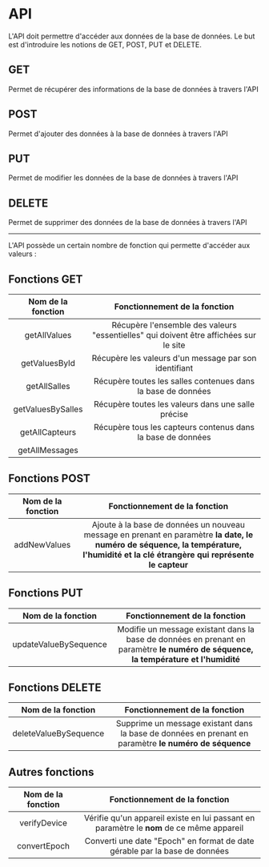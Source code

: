 # API

L'API doit permettre d'accéder aux données de la base de données. Le but est d'introduire les notions de GET, POST, PUT et DELETE.

## GET

Permet de récupérer des informations de la base de données à travers l'API

## POST

Permet d'ajouter des données à la base de données à travers l'API

## PUT

Permet de modifier les données de la base de données à travers l'API

## DELETE

Permet de supprimer des données de la base de données à travers l'API

------

L'API possède un certain nombre de fonction qui permette d'accéder aux valeurs :

## Fonctions GET

| Nom de la fonction |                Fonctionnement de la fonction                 |
| :----------------: | :----------------------------------------------------------: |
|    getAllValues    | Récupère l'ensemble des valeurs "essentielles" qui doivent être affichées sur le site |
|   getValuesById    |    Récupère les valeurs d'un message par son identifiant     |
|    getAllSalles    | Récupère toutes les salles contenues dans la base de données |
| getValuesBySalles  |      Récupère toutes les valeurs dans une salle précise      |
|   getAllCapteurs   | Récupère tous les capteurs contenus dans la base de données  |
|   getAllMessages   |                                                              |

## Fonctions POST

| Nom de la fonction |                Fonctionnement de la fonction                 |
| :----------------: | :----------------------------------------------------------: |
|    addNewValues    | Ajoute à la base de données un nouveau message en prenant en paramètre **la date, le numéro de séquence, la température, l'humidité et la clé étrangère qui représente le capteur** |

## Fonctions PUT

|  Nom de la fonction   |                Fonctionnement de la fonction                 |
| :-------------------: | :----------------------------------------------------------: |
| updateValueBySequence | Modifie un message existant dans la base de données en prenant en paramètre **le numéro de séquence, la température et l'humidité** |

## Fonctions DELETE

|  Nom de la fonction   |                Fonctionnement de la fonction                 |
| :-------------------: | :----------------------------------------------------------: |
| deleteValueBySequence | Supprime un message existant dans la base de données en prenant en paramètre **le numéro de séquence** |

## Autres fonctions

| Nom de la fonction |                Fonctionnement de la fonction                 |
| :----------------: | :----------------------------------------------------------: |
|    verifyDevice    | Vérifie qu'un appareil existe en lui passant en paramètre le **nom** de ce même appareil |
|    convertEpoch    | Converti une date "Epoch" en format de date gérable par la base de données |

